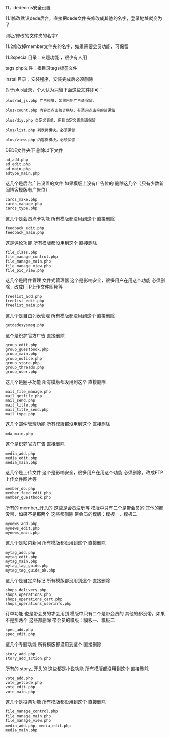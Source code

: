11，dedecms安全设置

11.1修改默认dede后台，直接把dede文件夹修改成其他的名字，登录地址就变为了

网址/修改的文件夹的名字/

11.2修改掉member文件夹的名字，如果需要会员功能，可保留

11.3special目录：专题功能 ，很少有人用

tags.php文件：根目录tags标签文件

install目录：安装程序，安装完成后必须删除

对于plus目录，个人认为只留下面这些文件即可：
```
plus/ad_js.php 广告模块，如果用到广告请保留。

plus/count.php 内容页点击统计模块，有调用点击率的请保留

plus/diy.php 自定义表单，用到自定义表单请保留

plus/list.php 列表页模块，必须保留

plus/view.php 内容页模块，必须保留
```
DEDE文件夹下 删除以下文件
```
ad_add.php
ad_edit.php
ad_main.php
adtype_main.php
```
这几个是后台广告设置的文件 如果模版上没有广告位的 删除这几个（只有少数新闻博客模版有广告位） 
```
cards_make.php
cards_manage.php
cards_type.php
```
这几个是会员点卡功能  所有模版都没用到这个  直接删除

```
feedback_edit.php
feedback_main.php
```
这是评论功能  所有模版都没用到这个  直接删除


```
file_class.php
file_manage_control.php
file_manage_main.php
file_manage_view.php
file_pic_view.php
```
这几个是附件管理 文件式管理器 这个是影响安全，很多用户在用这个功能 必须删除，改成FTP上传文件图片等
```
freelist_add.php
freelist_edit.php
freelist_main.php
```
这几个是自由列表管理  所有模版都没用到这个  直接删除


```
getdedesysmsg.php
```
这个是织梦官方广告   直接删除

```
group_edit.php
group_guestbook.php
group_main.php
group_notice.php
group_store.php
group_threads.php
group_user.php
```
这几个是圈子功能  所有模版都没用到这个  直接删除


```
mail_file_manage.php
mail_getfile.php
mail_send.php
mail_title.php
mail_title_send.php
mail_type.php
```
这几个邮件管理功能  所有模版都没用到这个  直接删除


```
mda_main.php
```
这个是织梦官方广告   直接删除

```
media_add.php
media_edit.php
media_main.php
```
这几个是上传文件 这个是影响安全，很多用户在用这个功能 必须删除，改成FTP上传文件图片等


```
member_do.php
member_feed_edit.php
member_guestbook.php 
```
所有的 member_开头的  这些是会员注册等  模版中只有二个是带会员的  其他的都没带，如果不是那两个  这些都删除  带会员的模版：模板一、模板二

```
mynews_add.php
mynews_edit.php
mynews_main.php
```
这几个是站内新闻 所有模版都没用到这个  直接删除


```
mytag_add.php
mytag_edit.php
mytag_main.php
mytag_tag_guide.php
mytag_tag_guide_ok.php
```
这几个是自定义标记 所有模版都没用到这个  直接删除


```
shops_delivery.php
shops_operations.php
shops_operations_cart.php
shops_operations_userinfo.php
```
订单功能  也是带会员的才会用到  模版中只有二个是带会员的  其他的都没带，如果不是那两个  这些都删除  带会员的模版：模板一、模板二


```
spec_add.php
spec_edit.php
```
这几个专题功能 所有模版都没用到这个  直接删除


```
story_add.php
story_add_action.php
```
所有的 story_ 开头的  这些都是小说功能  所有模版都没用到这个  直接删除


```
vote_add.php
vote_getcode.php
vote_edit.php
vote_main.php
```
这几个是投票功能  所有模版都没用到这个  直接删除
```
file_manage_control.php
file_manage_main.php
file_manage_view.php
media_add.php，media_edit.php
media_main.php
```

